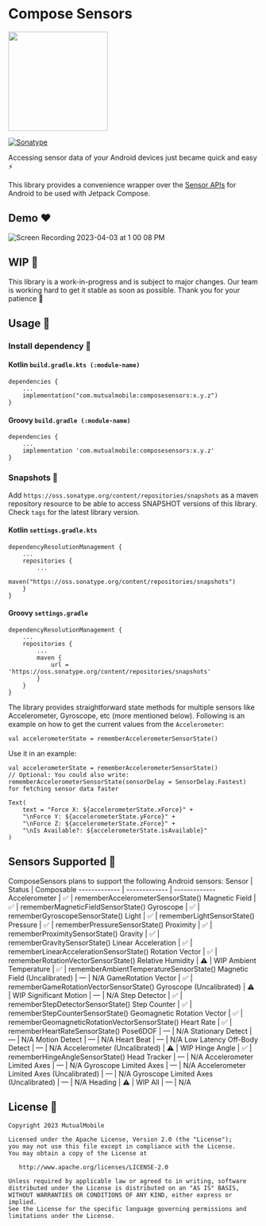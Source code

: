 # Compose Sensors
<img src="https://raw.githubusercontent.com/mutualmobile/ComposeSensors/main/art/thumnail.png" width=200 />

[![Sonatype](https://img.shields.io/nexus/s/com.mutualmobile/composesensors?server=https%3A%2F%2Foss.sonatype.org)](https://oss.sonatype.org/#nexus-search;gav~com.mutualmobile~composesensors~~~)

Accessing sensor data of your Android devices just became quick and easy ⚡️

This library provides a convenience wrapper over the [Sensor APIs](https://developer.android.com/guide/topics/sensors/sensors_overview) for Android to be used with Jetpack Compose.

## Demo ❤️
![Screen Recording 2023-04-03 at 1 00 08 PM](https://user-images.githubusercontent.com/89389061/229441943-6339d18f-c704-4d92-9fe8-28c2fd94fdeb.gif)

## WIP 🚧
This library is a work-in-progress and is subject to major changes. Our team is working hard to get it stable as soon as possible. Thank you for your patience 🌺

## Usage 🚀
### Install dependency 📲
#### Kotlin `build.gradle.kts (:module-name)`
```
dependencies {
    ...
    implementation("com.mutualmobile:composesensors:x.y.z")
}
```
#### Groovy `build.gradle (:module-name)`
```
dependencies {
    ...
    implementation 'com.mutualmobile:composesensors:x.y.z'
}
```

### Snapshots 📸
Add `https://oss.sonatype.org/content/repositories/snapshots` as a maven repository resource to be able to access SNAPSHOT versions of this library. Check `tags` for the latest library version.
#### Kotlin `settings.gradle.kts`
```
dependencyResolutionManagement {
    ...
    repositories {
        ...
        maven("https://oss.sonatype.org/content/repositories/snapshots")
    }
}
```
#### Groovy `settings.gradle`
```
dependencyResolutionManagement {
    ...
    repositories {
        ...
        maven {
            url = 'https://oss.sonatype.org/content/repositories/snapshots'
        }
    }
}
```

The library provides straightforward state methods for multiple sensors like Accelerometer, Gyroscope, etc (more mentioned below). Following is an example on how to get the current values from the `Accelerometer`:
```
val accelerometerState = rememberAccelerometerSensorState()
```
Use it in an example:
```
val accelerometerState = rememberAccelerometerSensorState()
// Optional: You could also write: rememberAccelerometerSensorState(sensorDelay = SensorDelay.Fastest) for fetching sensor data faster

Text(
    text = "Force X: ${accelerometerState.xForce}" +
    "\nForce Y: ${accelerometerState.yForce}" +
    "\nForce Z: ${accelerometerState.zForce}" +
    "\nIs Available?: ${accelerometerState.isAvailable}"
)
```

## Sensors Supported 📱
ComposeSensors plans to support the following Android sensors:
Sensor  | Status | Composable
------------- | ------------- | -------------
Accelerometer  | ✅ | rememberAccelerometerSensorState()
Magnetic Field  | ✅ | rememberMagneticFieldSensorState()
Gyroscope  | ✅ | rememberGyroscopeSensorState()
Light  | ✅️ | rememberLightSensorState()
Pressure | ✅️ | rememberPressureSensorState()
Proximity | ✅️️ | rememberProximitySensorState()
Gravity | ✅️ | rememberGravitySensorState()
Linear Acceleration | ✅️ | rememberLinearAccelerationSensorState()
Rotation Vector | ✅️️ | rememberRotationVectorSensorState()
Relative Humidity | ⚠️ | WIP
Ambient Temperature | ✅️ | rememberAmbientTemperatureSensorState()
Magnetic Field (Uncalibrated) | — | N/A
GameRotation Vector | ✅️ | rememberGameRotationVectorSensorState()
Gyroscope (Uncalibrated) | ⚠️ | WIP
Significant Motion | — | N/A
Step Detector | ✅️ | rememberStepDetectorSensorState()
Step Counter | ✅️ | rememberStepCounterSensorState()
Geomagnetic Rotation Vector | ✅️️ | rememberGeomagneticRotationVectorSensorState()
Heart Rate | ✅️ | rememberHeartRateSensorState()
Pose6DOF | — | N/A
Stationary Detect | — | N/A
Motion Detect | — | N/A
Heart Beat | — | N/A
Low Latency Off-Body Detect | — | N/A
Accelerometer (Uncalibrated) | ⚠️ | WIP
Hinge Angle | ✅️ | rememberHingeAngleSensorState()
Head Tracker | — | N/A
Accelerometer Limited Axes | — | N/A
Gyroscope Limited Axes | — | N/A
Accelerometer Limited Axes (Uncalibrated) | — | N/A
Gyroscope Limited Axes (Uncalibrated) | — | N/A
Heading | ⚠️ | WIP
All | — | N/A

## License 🔖
```
Copyright 2023 MutualMobile

Licensed under the Apache License, Version 2.0 (the "License");
you may not use this file except in compliance with the License.
You may obtain a copy of the License at

   http://www.apache.org/licenses/LICENSE-2.0

Unless required by applicable law or agreed to in writing, software
distributed under the License is distributed on an "AS IS" BASIS,
WITHOUT WARRANTIES OR CONDITIONS OF ANY KIND, either express or implied.
See the License for the specific language governing permissions and
limitations under the License.
```
